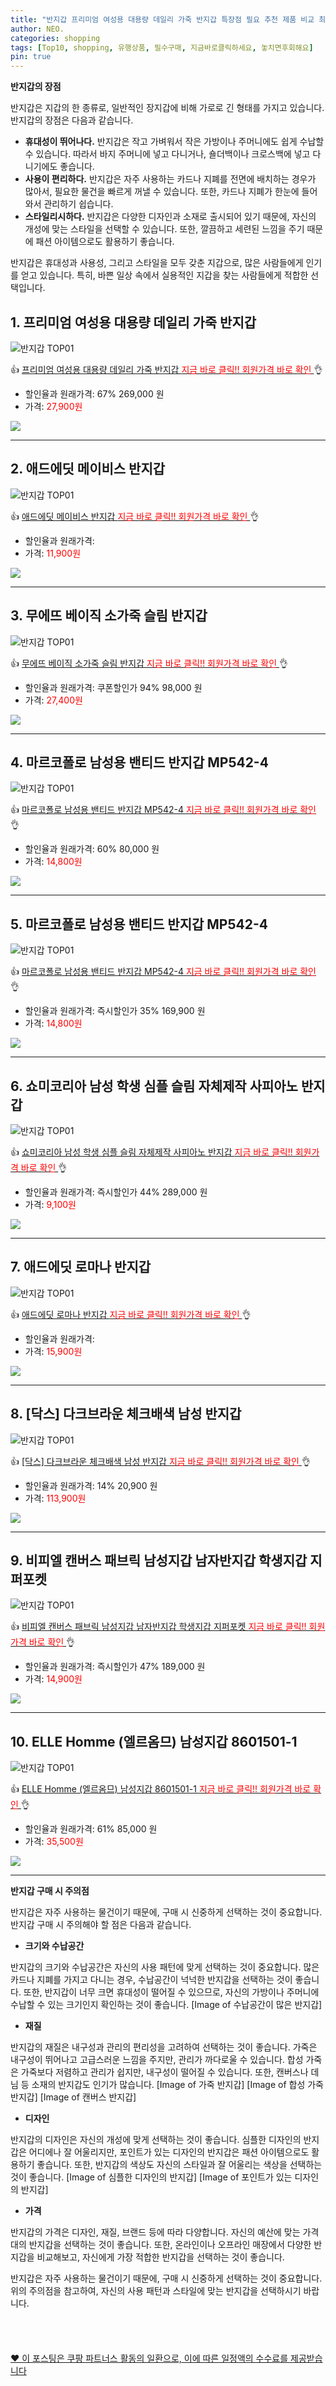 ```yaml
---
title: "반지갑 프리미엄 여성용 대용량 데일리 가죽 반지갑 특장점 필요 추천 제품 비교 최저 가격 비교 장점 구매 후기 구매평"
author: NEO.
categories: shopping
tags: [Top10, shopping, 유행상품, 필수구매, 지금바로클릭하세요, 놓치면후회해요]
pin: true
---
```

**반지갑의 장점**

반지갑은 지갑의 한 종류로, 일반적인 장지갑에 비해 가로로 긴 형태를 가지고 있습니다. 반지갑의 장점은 다음과 같습니다.

* **휴대성이 뛰어나다.** 반지갑은 작고 가벼워서 작은 가방이나 주머니에도 쉽게 수납할 수 있습니다. 따라서 바지 주머니에 넣고 다니거나, 숄더백이나 크로스백에 넣고 다니기에도 좋습니다.
* **사용이 편리하다.** 반지갑은 자주 사용하는 카드나 지폐를 전면에 배치하는 경우가 많아서, 필요한 물건을 빠르게 꺼낼 수 있습니다. 또한, 카드나 지폐가 한눈에 들어와서 관리하기 쉽습니다.
* **스타일리시하다.** 반지갑은 다양한 디자인과 소재로 출시되어 있기 때문에, 자신의 개성에 맞는 스타일을 선택할 수 있습니다. 또한, 깔끔하고 세련된 느낌을 주기 때문에 패션 아이템으로도 활용하기 좋습니다.

반지갑은 휴대성과 사용성, 그리고 스타일을 모두 갖춘 지갑으로, 많은 사람들에게 인기를 얻고 있습니다. 특히, 바쁜 일상 속에서 실용적인 지갑을 찾는 사람들에게 적합한 선택입니다.

   

## 1. 프리미엄 여성용 대용량 데일리 가죽 반지갑

![반지갑 TOP01](https://thumbnail8.coupangcdn.com/thumbnails/remote/490x490ex/image/vendor_inventory/2231/ff6bdff71702ac1353d43270f8ce9197536b59f5caa4787a01275a20f3aa.jpg)


👍 [프리미엄 여성용 대용량 데일리 가죽 반지갑 <font color=red> 지금 바로 클릭!! 회원가격 바로 확인 </font> ](https://link.coupang.com/re/AFFSDP?lptag=AF3617701&subid=GithubCoopas&pageKey=7580043306&traceid=V0-153&itemId=20007802364&vendorItemId=87198654540) 👌 


- 할인율과 원래가격: 67%  269,000   원
- 가격: <span style='color:red'>27,900원</span>

[![](/discount_price.png)](https://link.coupang.com/re/AFFSDP?lptag=AF3617701&subid=GithubCoopas&pageKey=7580043306&traceid=V0-153&itemId=20007802364&vendorItemId=87198654540)

---


   

## 2. 애드에딧 메이비스 반지갑

![반지갑 TOP01](https://thumbnail7.coupangcdn.com/thumbnails/remote/490x490ex/image/retail/images/3993257142051445-5d607b2f-0335-4c77-bb2f-bc1a6a376cc9.jpg)


👍 [애드에딧 메이비스 반지갑 <font color=red> 지금 바로 클릭!! 회원가격 바로 확인 </font> ](https://link.coupang.com/re/AFFSDP?lptag=AF3617701&subid=GithubCoopas&pageKey=269873677&traceid=V0-153&itemId=847444399&vendorItemId=5390041034) 👌 


- 할인율과 원래가격: 
- 가격: <span style='color:red'>11,900원</span>

[![](/discount_price.png)](https://link.coupang.com/re/AFFSDP?lptag=AF3617701&subid=GithubCoopas&pageKey=269873677&traceid=V0-153&itemId=847444399&vendorItemId=5390041034)

---


   

## 3. 무에뜨 베이직 소가죽 슬림 반지갑

![반지갑 TOP01](https://thumbnail6.coupangcdn.com/thumbnails/remote/490x490ex/image/retail/images/2019/09/24/15/1/43135f41-b46d-4a83-9c64-05d789594340.jpg)


👍 [무에뜨 베이직 소가죽 슬림 반지갑 <font color=red> 지금 바로 클릭!! 회원가격 바로 확인 </font> ](https://link.coupang.com/re/AFFSDP?lptag=AF3617701&subid=GithubCoopas&pageKey=77752177&traceid=V0-153&itemId=251367601&vendorItemId=5376130670) 👌 


- 할인율과 원래가격: 쿠폰할인가 94%  98,000   원
- 가격: <span style='color:red'>27,400원</span>

[![](/discount_price.png)](https://link.coupang.com/re/AFFSDP?lptag=AF3617701&subid=GithubCoopas&pageKey=77752177&traceid=V0-153&itemId=251367601&vendorItemId=5376130670)

---


   

## 4. 마르코폴로 남성용 밴티드 반지갑 MP542-4

![반지갑 TOP01](https://thumbnail6.coupangcdn.com/thumbnails/remote/490x490ex/image/retail/images/1281550067693402-c3497546-f2f0-425e-bac3-a3a62d506b54.jpg)


👍 [마르코폴로 남성용 밴티드 반지갑 MP542-4 <font color=red> 지금 바로 클릭!! 회원가격 바로 확인 </font> ](https://link.coupang.com/re/AFFSDP?lptag=AF3617701&subid=GithubCoopas&pageKey=493768&traceid=V0-153&itemId=739439527&vendorItemId=4867144786) 👌 


- 할인율과 원래가격: 60%  80,000   원
- 가격: <span style='color:red'>14,800원</span>

[![](/discount_price.png)](https://link.coupang.com/re/AFFSDP?lptag=AF3617701&subid=GithubCoopas&pageKey=493768&traceid=V0-153&itemId=739439527&vendorItemId=4867144786)

---


   

## 5. 마르코폴로 남성용 밴티드 반지갑 MP542-4

![반지갑 TOP01](https://thumbnail6.coupangcdn.com/thumbnails/remote/490x490ex/image/retail/images/1281550067693402-c3497546-f2f0-425e-bac3-a3a62d506b54.jpg)


👍 [마르코폴로 남성용 밴티드 반지갑 MP542-4 <font color=red> 지금 바로 클릭!! 회원가격 바로 확인 </font> ](https://link.coupang.com/re/AFFSDP?lptag=AF3617701&subid=GithubCoopas&pageKey=493768&traceid=V0-153&itemId=739439527&vendorItemId=4867144786) 👌 


- 할인율과 원래가격: 즉시할인가 35%  169,900   원
- 가격: <span style='color:red'>14,800원</span>

[![](/discount_price.png)](https://link.coupang.com/re/AFFSDP?lptag=AF3617701&subid=GithubCoopas&pageKey=493768&traceid=V0-153&itemId=739439527&vendorItemId=4867144786)

---


   

## 6. 쇼미코리아 남성 학생 심플 슬림 자체제작 사피아노 반지갑

![반지갑 TOP01](https://thumbnail8.coupangcdn.com/thumbnails/remote/490x490ex/image/vendor_inventory/a2e5/62488d4fb38034dbd4f0ac0108bf3cdbfa150c0a094d6b2fbc8c5ac32003.jpg)


👍 [쇼미코리아 남성 학생 심플 슬림 자체제작 사피아노 반지갑 <font color=red> 지금 바로 클릭!! 회원가격 바로 확인 </font> ](https://link.coupang.com/re/AFFSDP?lptag=AF3617701&subid=GithubCoopas&pageKey=7610821284&traceid=V0-153&itemId=20156451193&vendorItemId=78253138550) 👌 


- 할인율과 원래가격: 즉시할인가 44%  289,000   원
- 가격: <span style='color:red'>9,100원</span>

[![](/discount_price.png)](https://link.coupang.com/re/AFFSDP?lptag=AF3617701&subid=GithubCoopas&pageKey=7610821284&traceid=V0-153&itemId=20156451193&vendorItemId=78253138550)

---


   

## 7. 애드에딧 로마나 반지갑

![반지갑 TOP01](https://thumbnail7.coupangcdn.com/thumbnails/remote/490x490ex/image/retail/images/915271030223663-258a1ba8-9f53-4232-9014-984afa1d0f8e.jpg)


👍 [애드에딧 로마나 반지갑 <font color=red> 지금 바로 클릭!! 회원가격 바로 확인 </font> ](https://link.coupang.com/re/AFFSDP?lptag=AF3617701&subid=GithubCoopas&pageKey=1063892847&traceid=V0-153&itemId=2009798210&vendorItemId=70009657511) 👌 


- 할인율과 원래가격: 
- 가격: <span style='color:red'>15,900원</span>

[![](/discount_price.png)](https://link.coupang.com/re/AFFSDP?lptag=AF3617701&subid=GithubCoopas&pageKey=1063892847&traceid=V0-153&itemId=2009798210&vendorItemId=70009657511)

---


   

## 8. [닥스] 다크브라운 체크배색 남성 반지갑

![반지갑 TOP01](https://thumbnail7.coupangcdn.com/thumbnails/remote/490x490ex/image/vendor_inventory/2628/ca2167c7d3b5ca7e01898a11b018c758e7d114247ec1ce4b6e7956f0f27c.jpg)


👍 [[닥스] 다크브라운 체크배색 남성 반지갑 <font color=red> 지금 바로 클릭!! 회원가격 바로 확인 </font> ](https://link.coupang.com/re/AFFSDP?lptag=AF3617701&subid=GithubCoopas&pageKey=6055207576&traceid=V0-153&itemId=11112633025&vendorItemId=86124420025) 👌 


- 할인율과 원래가격: 14%  20,900   원
- 가격: <span style='color:red'>113,900원</span>

[![](/discount_price.png)](https://link.coupang.com/re/AFFSDP?lptag=AF3617701&subid=GithubCoopas&pageKey=6055207576&traceid=V0-153&itemId=11112633025&vendorItemId=86124420025)

---


   

## 9. 비피엘 캔버스 패브릭 남성지갑 남자반지갑 학생지갑 지퍼포켓

![반지갑 TOP01](https://thumbnail10.coupangcdn.com/thumbnails/remote/490x490ex/image/vendor_inventory/ca1e/26e77fe85233461d079386472b5cca154eb33df4fceef86c2011ed3faa0b.jpg)


👍 [비피엘 캔버스 패브릭 남성지갑 남자반지갑 학생지갑 지퍼포켓 <font color=red> 지금 바로 클릭!! 회원가격 바로 확인 </font> ](https://link.coupang.com/re/AFFSDP?lptag=AF3617701&subid=GithubCoopas&pageKey=86688043&traceid=V0-153&itemId=272558276&vendorItemId=84971603723) 👌 


- 할인율과 원래가격: 즉시할인가 47%  189,000   원
- 가격: <span style='color:red'>14,900원</span>

[![](/discount_price.png)](https://link.coupang.com/re/AFFSDP?lptag=AF3617701&subid=GithubCoopas&pageKey=86688043&traceid=V0-153&itemId=272558276&vendorItemId=84971603723)

---


   

## 10. ELLE Homme (엘르옴므) 남성지갑 8601501-1

![반지갑 TOP01](https://thumbnail8.coupangcdn.com/thumbnails/remote/490x490ex/image/vendor_inventory/5f21/49f643664c3c2d734e048657f81e1dee8d448c50bbc97b35eec8f685509c.jpg)


👍 [ELLE Homme (엘르옴므) 남성지갑 8601501-1 <font color=red> 지금 바로 클릭!! 회원가격 바로 확인 </font> ](https://link.coupang.com/re/AFFSDP?lptag=AF3617701&subid=GithubCoopas&pageKey=7109306517&traceid=V0-153&itemId=17768228399&vendorItemId=85812809181) 👌 


- 할인율과 원래가격: 61%  85,000   원
- 가격: <span style='color:red'>35,500원</span>

[![](/discount_price.png)](https://link.coupang.com/re/AFFSDP?lptag=AF3617701&subid=GithubCoopas&pageKey=7109306517&traceid=V0-153&itemId=17768228399&vendorItemId=85812809181)

---
**반지갑 구매 시 주의점**

반지갑은 자주 사용하는 물건이기 때문에, 구매 시 신중하게 선택하는 것이 중요합니다. 반지갑 구매 시 주의해야 할 점은 다음과 같습니다.

* **크기와 수납공간**

반지갑의 크기와 수납공간은 자신의 사용 패턴에 맞게 선택하는 것이 중요합니다. 많은 카드나 지폐를 가지고 다니는 경우, 수납공간이 넉넉한 반지갑을 선택하는 것이 좋습니다. 또한, 반지갑이 너무 크면 휴대성이 떨어질 수 있으므로, 자신의 가방이나 주머니에 수납할 수 있는 크기인지 확인하는 것이 좋습니다.
[Image of 수납공간이 많은 반지갑]

* **재질**

반지갑의 재질은 내구성과 관리의 편리성을 고려하여 선택하는 것이 좋습니다. 가죽은 내구성이 뛰어나고 고급스러운 느낌을 주지만, 관리가 까다로울 수 있습니다. 합성 가죽은 가죽보다 저렴하고 관리가 쉽지만, 내구성이 떨어질 수 있습니다. 또한, 캔버스나 데님 등 소재의 반지갑도 인기가 많습니다.
[Image of 가죽 반지갑]
[Image of 합성 가죽 반지갑]
[Image of 캔버스 반지갑]

* **디자인**

반지갑의 디자인은 자신의 개성에 맞게 선택하는 것이 좋습니다. 심플한 디자인의 반지갑은 어디에나 잘 어울리지만, 포인트가 있는 디자인의 반지갑은 패션 아이템으로도 활용하기 좋습니다. 또한, 반지갑의 색상도 자신의 스타일과 잘 어울리는 색상을 선택하는 것이 좋습니다.
[Image of 심플한 디자인의 반지갑]
[Image of 포인트가 있는 디자인의 반지갑]

* **가격**

반지갑의 가격은 디자인, 재질, 브랜드 등에 따라 다양합니다. 자신의 예산에 맞는 가격대의 반지갑을 선택하는 것이 좋습니다. 또한, 온라인이나 오프라인 매장에서 다양한 반지갑을 비교해보고, 자신에게 가장 적합한 반지갑을 선택하는 것이 좋습니다.

반지갑은 자주 사용하는 물건이기 때문에, 구매 시 신중하게 선택하는 것이 중요합니다. 위의 주의점을 참고하여, 자신의 사용 패턴과 스타일에 맞는 반지갑을 선택하시기 바랍니다.<br><br><br><br><br> [ ❤  이 포스팅은 쿠팡 파트너스 활동의 일환으로, 이에 따른 일정액의 수수료를 제공받습니다](https://link.coupang.com/a/bcEFyh)
